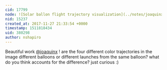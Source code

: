 ```yaml
---
cid: 17799
node: ![Solar ballon flight trajectory visualization](../notes/joaquinx/11-25-2017/solar-ballon-flight-trajectory-visualization)
nid: 15237
created_at: 2017-11-27 21:33:54 +0000
timestamp: 1511818434
uid: 380298
author: nshapiro
---
```


Beautiful work [@joaquinx](/profile/joaquinx) ! are the four different color trajectories in the image different balloons or different launches from the same balloon? what do you think accounts for the difference? just curious :)